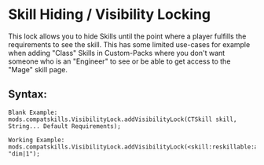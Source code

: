 # Skill Hiding / Visibility Locking

This lock allows you to hide Skills until the point where a player fulfills the requirements to see the skill.
This has some limited use-cases for example when adding "Class" Skills in Custom-Packs where you don't want someone who is an "Engineer" to see or be able to get access to the "Mage" skill page.
 
## Syntax:
```
Blank Example:
mods.compatskills.VisibilityLock.addVisibilityLock(CTSkill skill, String... Default Requirements);

Working Example:
mods.compatskills.VisibilityLock.addVisibilityLock(<skill:reskillable:attack>, "dim|1");
```